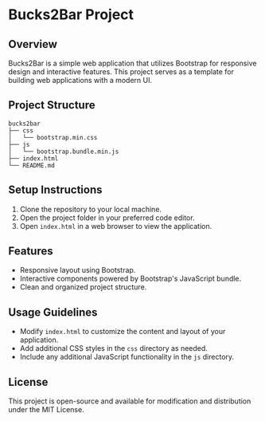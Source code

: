 # Bucks2Bar Project

## Overview
Bucks2Bar is a simple web application that utilizes Bootstrap for responsive design and interactive features. This project serves as a template for building web applications with a modern UI.

## Project Structure
```
bucks2bar
├── css
│   └── bootstrap.min.css
├── js
│   └── bootstrap.bundle.min.js
├── index.html
└── README.md
```

## Setup Instructions
1. Clone the repository to your local machine.
2. Open the project folder in your preferred code editor.
3. Open `index.html` in a web browser to view the application.

## Features
- Responsive layout using Bootstrap.
- Interactive components powered by Bootstrap's JavaScript bundle.
- Clean and organized project structure.

## Usage Guidelines
- Modify `index.html` to customize the content and layout of your application.
- Add additional CSS styles in the `css` directory as needed.
- Include any additional JavaScript functionality in the `js` directory.

## License
This project is open-source and available for modification and distribution under the MIT License.